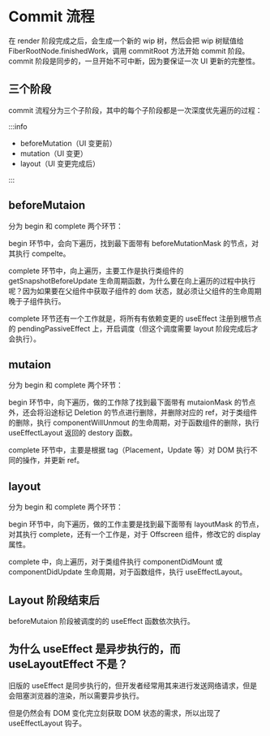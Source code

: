 # Commit 流程

在 render 阶段完成之后，会生成一个新的 wip 树，然后会把 wip 树赋值给 FiberRootNode.finishedWork，调用 commitRoot 方法开始 commit 阶段。commit 阶段是同步的，一旦开始不可中断，因为要保证一次 UI 更新的完整性。

## 三个阶段

commit 流程分为三个子阶段，其中的每个子阶段都是一次深度优先遍历的过程：

:::info

- beforeMutation（UI 变更前）
- mutation（UI 变更）
- layout（UI 变更完成后）

:::

## beforeMutaion

分为 begin 和 complete 两个环节：

begin 环节中，会向下遍历，找到最下面带有 beforeMutationMask 的节点，对其执行 compelte。

complete 环节中，向上遍历，主要工作是执行类组件的 getSnapshotBeforeUpdate 生命周期函数，为什么要在向上遍历的过程中执行呢？因为如果要在父组件中获取子组件的 dom 状态，就必须让父组件的生命周期晚于子组件执行。

complete 环节还有一个工作就是，将所有有依赖变更的 useEffect 注册到根节点的 pendingPassiveEffect 上，开启调度（但这个调度需要 layout 阶段完成后才会执行）。

## mutaion

分为 begin 和 complete 两个环节：

begin 环节中，向下遍历，做的工作除了找到最下面带有 mutaionMask 的节点外，还会将沿途标记 Deletion 的节点进行删除，并删除对应的 ref，对于类组件的删除，执行 componentWillUnmout 的生命周期，对于函数组件的删除，执行 useEffectLayout 返回的 destory 函数。

complete 环节中，主要是根据 tag（Placement，Update 等）对 DOM 执行不同的操作，并更新 ref。

## layout

分为 begin 和 complete 两个环节：

begin 环节中，向下遍历，做的工作主要是找到最下面带有 layoutMask 的节点，对其执行 complete，还有一个工作是，对于 Offscreen 组件，修改它的 display 属性。

complete 中，向上遍历，对于类组件执行 componentDidMount 或 componentDidUpdate 生命周期，对于函数组件，执行 useEffectLayout。

## Layout 阶段结束后

beforeMutaion 阶段被调度的的 useEffect 函数依次执行。

## 为什么 useEffect 是异步执行的，而 useLayoutEffect 不是？

旧版的 useEffect 是同步执行的，但开发者经常用其来进行发送网络请求，但是会阻塞浏览器的渲染，所以需要异步执行。

但是仍然会有 DOM 变化完立刻获取 DOM 状态的需求，所以出现了 useEffectLayout 钩子。
